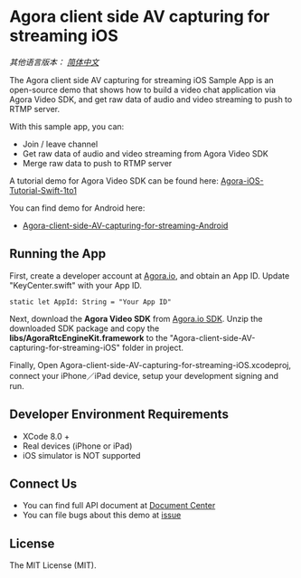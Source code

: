 # Agora client side AV capturing for streaming iOS

*其他语言版本： [简体中文](README.md)*

The Agora client side AV capturing for streaming iOS Sample App is an open-source demo that shows how to build a video chat application via Agora Video SDK, and get raw data of audio and video streaming to push to RTMP server.

With this sample app, you can:

- Join / leave channel
- Get raw data of audio and video streaming from Agora Video SDK
- Merge raw data to push to RTMP server

A tutorial demo for Agora Video SDK can be found here: [Agora-iOS-Tutorial-Swift-1to1](https://github.com/AgoraIO/Basic-Video-Call/tree/master/One-to-One-Video/Agora-Android-Tutorial-1to1)

You can find demo for Android here:

- [Agora-client-side-AV-capturing-for-streaming-Android](https://github.com/AgoraIO/Advanced-Interactive-Broadcasting/tree/master/Client-Side-AV-Capturing/Agora-client-side-AV-capturing-for-streaming-Android)

## Running the App
First, create a developer account at [Agora.io](https://dashboard.agora.io/signin/), and obtain an App ID. Update "KeyCenter.swift" with your App ID.

```
static let AppId: String = "Your App ID"
```

Next, download the **Agora Video SDK** from [Agora.io SDK](https://www.agora.io/en/blog/download/). Unzip the downloaded SDK package and copy the **libs/AgoraRtcEngineKit.framework** to the "Agora-client-side-AV-capturing-for-streaming-iOS" folder in project.

Finally, Open Agora-client-side-AV-capturing-for-streaming-iOS.xcodeproj, connect your iPhone／iPad device, setup your development signing and run.

## Developer Environment Requirements
* XCode 8.0 +
* Real devices (iPhone or iPad)
* iOS simulator is NOT supported

## Connect Us

- You can find full API document at [Document Center](https://docs.agora.io/en/)
- You can file bugs about this demo at [issue](https://github.com/AgoraIO/Basic-Video-Call/issues)

## License

The MIT License (MIT).
